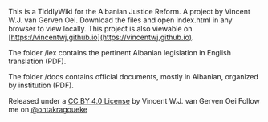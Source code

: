 This is a TiddlyWiki for the Albanian Justice Reform.
A project by Vincent W.J. van Gerven Oei.
Download the files and open index.html in any browser to view locally. 
This project is also viewable on [https://vincentwj.github.io](https://vincentwj.github.io).

The folder /lex contains the pertinent Albanian legislation in 
English translation (PDF).

The folder /docs contains official documents, mostly in Albanian, organized by institution (PDF).

Released under a [CC BY 4.0 License](https://creativecommons.org/licenses/by/4.0/) by Vincent W.J. van Gerven Oei
Follow me on [@ontakragoueke](https//www.twitter.com/ontakragoueke)

